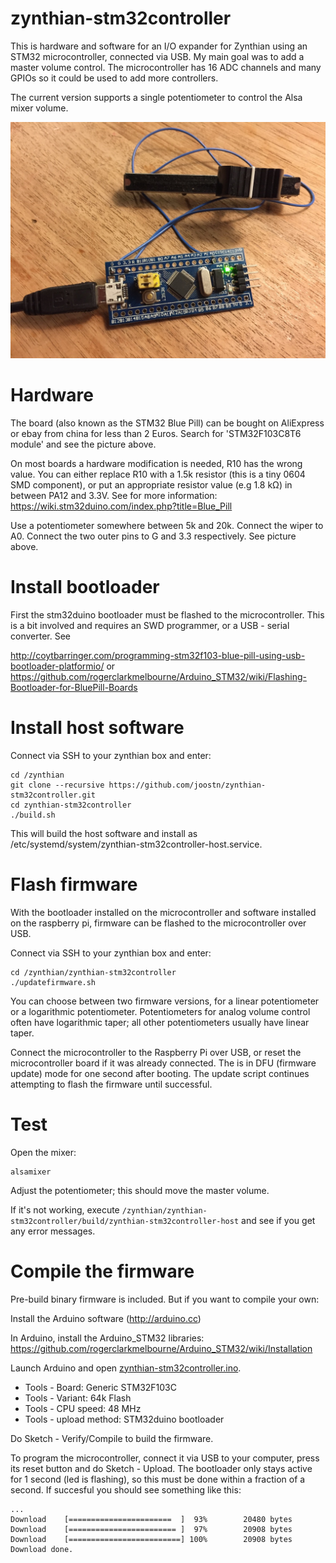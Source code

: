 # zynthian-stm32controller
This is hardware and software for an I/O expander for Zynthian using an STM32 microcontroller, connected via USB. My main goal was to add a master volume control. The microcontroller has 16 ADC channels and many GPIOs so it could be used to add more controllers.

The current version supports a single potentiometer to control the Alsa mixer volume.

![Image](doc/hardware.jpg)

# Hardware
The board (also known as the STM32 Blue Pill) can be bought on AliExpress or ebay from china for less than 2 Euros. Search for 'STM32F103C8T6 module' and see the picture above.

On most boards a hardware modification is needed, R10 has the wrong value. You can either replace R10 with a 1.5k  resistor (this is a tiny 0604 SMD component), or put an appropriate resistor value (e.g 1.8 kΩ) in between PA12 and 3.3V. See for more information: https://wiki.stm32duino.com/index.php?title=Blue_Pill

Use a potentiometer somewhere between 5k and 20k. Connect the wiper to A0. Connect the two outer pins to G and 3.3 respectively. See picture above.

# Install bootloader
First the stm32duino bootloader must be flashed to the microcontroller. This is a bit involved and requires an SWD programmer, or a USB - serial converter. See 

http://coytbarringer.com/programming-stm32f103-blue-pill-using-usb-bootloader-platformio/
or
https://github.com/rogerclarkmelbourne/Arduino_STM32/wiki/Flashing-Bootloader-for-BluePill-Boards

# Install host software
Connect via SSH to your zynthian box and enter:

```
cd /zynthian
git clone --recursive https://github.com/joostn/zynthian-stm32controller.git
cd zynthian-stm32controller
./build.sh
```

This will build the host software and install as /etc/systemd/system/zynthian-stm32controller-host.service.

# Flash firmware
With the bootloader installed on the microcontroller and software installed on the raspberry pi, firmware can be flashed to the microcontroller over USB.

Connect via SSH to your zynthian box and enter:

```
cd /zynthian/zynthian-stm32controller
./updatefirmware.sh
```

You can choose between two firmware versions, for a linear potentiometer or a logarithmic potentiometer. Potentiometers for analog volume control often have logarithmic taper; all other potentiometers usually have linear taper.

Connect the microcontroller to the Raspberry Pi over USB, or reset the microcontroller board if it was already connected. The is in DFU (firmware update) mode for one second after booting. The update script continues attempting to flash the firmware until successful.

# Test
Open the mixer:

```
alsamixer
```

Adjust the potentiometer; this should move the master volume.

If it's not working, execute  ```/zynthian/zynthian-stm32controller/build/zynthian-stm32controller-host``` and see if you get any error messages.

# Compile the firmware
Pre-build binary firmware is included. But if you want to compile your own:

Install the Arduino software (http://arduino.cc)

In Arduino, install the Arduino_STM32 libraries:
https://github.com/rogerclarkmelbourne/Arduino_STM32/wiki/Installation

Launch Arduino and open [zynthian-stm32controller.ino](./firmware/zynthian-stm32controller/zynthian-stm32controller.ino).

* Tools - Board: Generic STM32F103C
* Tools - Variant: 64k Flash
* Tools - CPU speed: 48 MHz
* Tools - upload method: STM32duino bootloader

Do Sketch - Verify/Compile to build the firmware.

To program the microcontroller, connect it via USB to your computer, press its reset button and do Sketch - Upload. The bootloader only stays active for 1 second (led is flashing), so this must be done within a fraction of a second. If succesful you should see something like this:
```
...
Download	[=======================  ]  93%        20480 bytes
Download	[======================== ]  97%        20908 bytes
Download	[=========================] 100%        20908 bytes
Download done.
```
